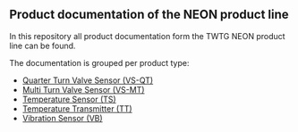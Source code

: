 ## Product documentation of the NEON product line

In this repository all product documentation form the TWTG NEON product line can be found. 

The documentation is grouped per product type:

- [Quarter Turn Valve Sensor (VS-QT)](VS-QT) 
- [Multi Turn Valve Sensor (VS-MT)](VS-MT) 
- [Temperature Sensor (TS)](TS) 
- [Temperature Transmitter (TT)](TT) 
- [Vibration Sensor (VB)](VB) 
